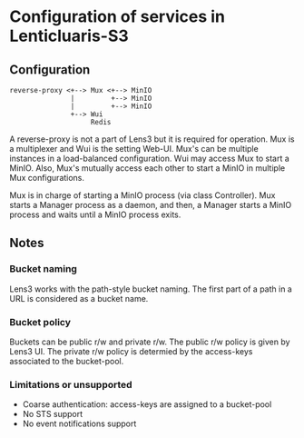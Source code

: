 # Configuration of services in Lenticluaris-S3

## Configuration

```
reverse-proxy <+-->︎ Mux <+--> MinIO
               |         +--> MinIO
               |         +--> MinIO
               +--> Wui
                    Redis
```

A reverse-proxy is not a part of Lens3 but it is required for
operation.  Mux is a multiplexer and Wui is the setting Web-UI.  Mux's
can be multiple instances in a load-balanced configuration.  Wui may
access Mux to start a MinIO.  Also, Mux's mutually access each other
to start a MinIO in multiple Mux configurations.

Mux is in charge of starting a MinIO process (via class Controller).
Mux starts a Manager process as a daemon, and then, a Manager starts a
MinIO process and waits until a MinIO process exits.

## Notes

### Bucket naming

Lens3 works with the path-style bucket naming.  The first part of a
path in a URL is considered as a bucket name.

### Bucket policy

Buckets can be public r/w and private r/w.  The public r/w policy is
given by Lens3 UI.  The private r/w policy is determied by the
access-keys associated to the bucket-pool.

### Limitations or unsupported

* Coarse authentication: access-keys are assigned to a bucket-pool
* No STS support
* No event notifications support
